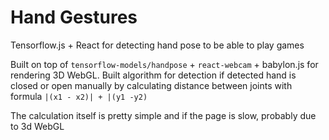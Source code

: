 # Hand Gestures

Tensorflow.js + React for detecting hand pose to be able to play games

Built on top of `tensorflow-models/handpose` + `react-webcam` + babylon.js for rendering 3D WebGL.
Built algorithm for detection if detected hand is closed or open manually by calculating distance between joints with formula `|(x1 - x2)| + |(y1 -y2)`

The calculation itself is pretty simple and if the page is slow, probably due to 3d WebGL
